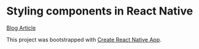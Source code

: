# Styling components in React Native
[Blog Article]()

This project was bootstrapped with [Create React Native App](https://github.com/react-community/create-react-native-app).


